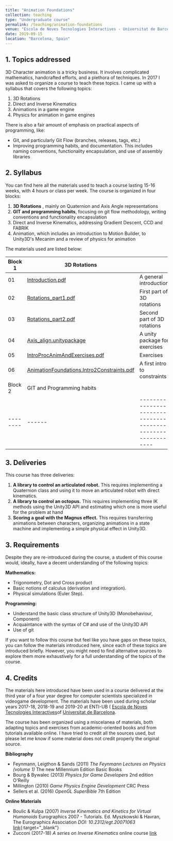 ```yaml
---
title: "Animation Foundations"
collection: teaching
type: "Undergraduate course"
permalink: /teaching/animation-foundations
venue: "Escola de Noves Tecnologies Interactives - Universitat de Barcelona"
date: 2019-09-15
location: "Barcelona, Spain"
---
```


## 1. Topics addressed


3D Character animation is a tricky business. It involves complicated mathematics, handcrafted efforts, and a plethora of techniques. 
In 2017 I was asked to organize a course to teach these topics. I came up with a syllabus that covers the following topics:
 1. 3D Rotations 
 2. Direct and Inverse Kinematics 
 3. Animations in a game engine 
 4. Physics for animation in game engines
 
  There is also a fair amount of emphasis on practical aspects of programming, like:
 * Git, and particularly Git Flow (branches, releases, tags, etc.)
 * Improving programming habits, and documentation. This includes naming conventions, functionality encapsulation, and use of assembly libraries


## 2. Syllabus 
You can find here all the materials used to teach a course lasting 15-16 weeks, with 4 hours or class per week.
 The course is organized in four blocks:
 1. **3D Rotations** , mainly on Quaternion and Axis Angle representations 
 2. **GIT and programming habits**, focusing on git flow methodology, writing conventions and functionality encapsulation
 3. Direct and Inverse Kinematics, addressing Gradient Descent, CCD and FABRIK 
 4. Animation, which includes an introduction to Motion Builder, to Unity3D's Mecanim and a review of physics for animation
 
 The materials used are listed below:
 
| Block 1            | 3D Rotations   |                                                              |
| --------         | ------ | ------------------------------------------------------------ |
| 01    | [Introduction.pdf](files/01.AnimationFoundations2019-20.Introduction.pdf)                           | A general introduction          |
| 02    | [Rotations_part1.pdf](files/02.AnimationFoundations.Rotations_part1.pdf)                            | First part of 3D rotations      |
| 03    | [Rotations_part2.pdf](files/03.AnimationFoundations.Rotations_part2.pdf)                            | Second part of 3D rotations     |
| 04    | [Axis_align.unitypackage](files/04.axis_align.unitypackage)                                         | A unity package for exercises   |
| 05    | [IntroProcAnimAndExercises.pdf](files/05.AnimationFoundations.IntroProcAnimAndExercises.pdf)        | Exercises                       |
| 06    | [AnimationFoundations.Intro2Constraints.pdf](files/06.AnimationFoundations.Intro2Constraints.pdf)   | A first intro to constraints    |
| Block 2            | GIT and Programming habits   |                                                              |
| --------         | ------ | ------------------------------------------------------------ |




 
## 3. Deliveries
 
This course has three deliveries:
 1. **A library to control an articulated robot.** This requires implementing a Quaternion class and using it to move an articulated robot with direct kinematics. 
 2. **A library to control an octopus.** This requires implementing three IK methods using the Unity3D API and estimating which one is more useful for the problem at hand
 3. **Scoring a goal with the Magnus effect.** This requires transferring animations between characters, organizing animations in a state machine and implementing a simple physical effect in Unity3D.
 
 
 
 
 
## 3. Requirements
Despite they are re-introduced during the course, a student of this course would, ideally, have a decent understanding of the following topics:

**Mathematics:**
* Trigonometry, Dot and Cross product
* Basic notions of calculus (derivation and integration). 
* Physical simulations (Euler Step).

**Programming:** 
* Understand the basic class structure of Unity3D (Monobehaviour, Component)
* Acquaintance with the syntax of C# and use of the Unity3D API
* Use of git

If you want to follow this course but feel like you have gaps on these topics, you can follow the materials introduced here, since each of these topics are introduced briefly. However, you might need to find alternative sources to explore them more exhaustively for a full understanding of the topics of the course.

## 4. Credits

The materials here introduced have been used in a course delivered at the third year of a four year degree for computer scientists specialized in videogame development. The materials have been used during scholar years 2017-18, 2018-19 and 2019-20 at ENTI-UB ( [Escola de Noves Tecnologies Interactives](http://www.enti.cat)of [Universitat de Barcelona](http://www.ub.edu).

The course has been organized using a miscelanea of materials, both adapting topics and exercises from academic-oriented books and from tutorials available online. I have tried to credit all the sources used, but please let me know if some material does not credit properly the original source.

**Bibliography**

*	Feynmann, Leigthon & Sands (2011) *The Feynmann Lectures on Physics (volume 1)*  The new Millennium Edition Basic Books
*	Bourg & Bywalec (2013) *Physics for Game Developers*  2nd edition O'Reilly
*	Millington (2010) *Game Physics Engine Development* CRC Press
*	Sellers et al. (2016) *OpenGL SuperBible* 7th Edition

**Online Materials**

* Boulic &  Kulpa (2007) *Inverse Kinematics and Kinetics for Virtual Humanoids* Eurographics 2007 - Tutorials. Ed. Myszkowski &  Havran, The Eurographics Association *DOI: 10.2312/egt.20071063* [link](https://diglib.eg.org/handle/10.2312/egt.20071063.173-243){:target="_blank"}
* Zucconi (2017-18) *A series on Inverse Kinematics* online course [link]( https://www.alanzucconi.com/tag/inverse-kinematics/)
















